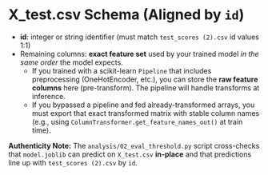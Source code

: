 # X_test.csv Schema (Aligned by `id`)

- **id**: integer or string identifier (must match `test_scores (2).csv` id values 1:1)
- Remaining columns: **exact feature set** used by your trained model *in the same order* the model expects.
  - If you trained with a scikit-learn `Pipeline` that includes preprocessing (OneHotEncoder, etc.), you can store the **raw feature columns** here (pre-transform). The pipeline will handle transforms at inference.
  - If you bypassed a pipeline and fed already-transformed arrays, you must export that exact transformed matrix with stable column names (e.g., using `ColumnTransformer.get_feature_names_out()` at train time).

**Authenticity Note:** The `analysis/02_eval_threshold.py` script cross-checks that `model.joblib` can predict on `X_test.csv` **in-place** and that predictions line up with `test_scores (2).csv` by `id`.
